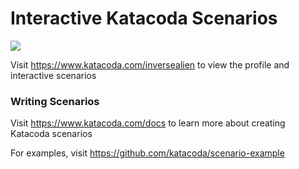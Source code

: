 # Interactive Katacoda Scenarios

[![](http://shields.katacoda.com/katacoda/inversealien/count.svg)](https://www.katacoda.com/inversealien "Get your profile on Katacoda.com")

Visit https://www.katacoda.com/inversealien to view the profile and interactive scenarios

### Writing Scenarios
Visit https://www.katacoda.com/docs to learn more about creating Katacoda scenarios

For examples, visit https://github.com/katacoda/scenario-example
